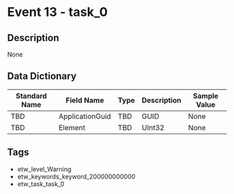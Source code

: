 # Event 13 - task_0

## Description
None

## Data Dictionary
|Standard Name|Field Name|Type|Description|Sample Value|
|---|---|---|---|---|
|TBD|ApplicationGuid|TBD|GUID|None|None|
|TBD|Element|TBD|UInt32|None|None|

## Tags
* etw_level_Warning
* etw_keywords_keyword_200000000000
* etw_task_task_0
